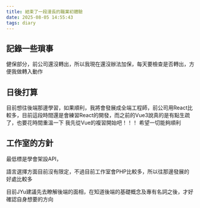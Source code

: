 ```yaml
---
title: 結束了一段漫長的職業初體驗
date: 2025-08-05 14:55:43
tags: diary
---
```


## 記錄一些瑣事

健保部分，前公司還沒轉出，所以我現在還沒辦法加保，每天要檢查是否轉出，方便我做轉入動作

## 日後打算

目前想往後端那邊學習，如果順利，我將會發展成全端工程師，前公司用React比較多，目前這段時間還是會練習React的開發，而之前的Vue3說真的是有點生疏了，也要花時間重溫一下
我先從Vue的複習開始吧！！！
希望一切能夠順利

## 工作室的方針

最低標是學會架設API，

語言選擇方面目前沒有限定，不過目前工作室會PHP比較多，所以往那邊發展的好處比較多

目前JYu建議先去瞭解後端的面相，在知道後端的基礎概念及專有名詞之後，才好確認自身想要的方向